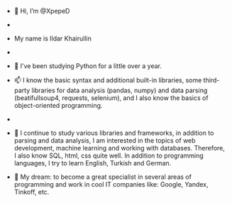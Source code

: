 - 👋 Hi, I’m @XpepeD
- 
- My name is Ildar Khairullin
- 
- 👀 I've been studying Python for a little over a year.
- 📫 I know the basic syntax and additional built-in libraries, some third-party libraries for data analysis (pandas, numpy) and data parsing (beatifullsoup4, requests, selenium), and I also know the basics of object-oriented programming.
- 
- 🌱 I continue to study various libraries and frameworks, in addition to parsing and data analysis, I am interested in the topics of web development, machine learning and working with databases. Therefore, I also know SQL, html, css quite well.
   In addition to programming languages, I try to learn English, Turkish and German.
  
- 💞️ My dream: to become a great specialist in several areas of programming and work in cool IT companies like: Google, Yandex, Tinkoff, etc.

<!---
XpepeD/XpepeD is a ✨ special ✨ repository because its `README.md` (this file) appears on your GitHub profile.
You can click the Preview link to take a look at your changes.
--->
